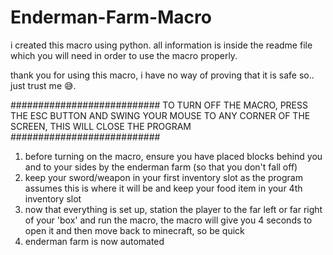 # Enderman-Farm-Macro
i created this macro using python. all information is inside the readme file which you will need in order to use the macro properly.


thank you for using this macro, i have no way of proving that it is safe so.. just trust me 😅.

########################### TO TURN OFF THE MACRO, PRESS THE ESC BUTTON AND SWING YOUR MOUSE TO ANY CORNER OF THE SCREEN, THIS WILL CLOSE THE PROGRAM ###########################

1. before turning on the macro, ensure you have placed blocks behind you and to your sides by the enderman farm (so that you don't fall off)
2. keep your sword/weapon in your first inventory slot as the program assumes this is where it will be and keep your food item in your 4th inventory slot
3. now that everything is set up, station the player to the far left or far right of your 'box' and run the macro, the macro will give you 4 seconds to open it and then move back to minecraft, so be quick
4. enderman farm is now automated
